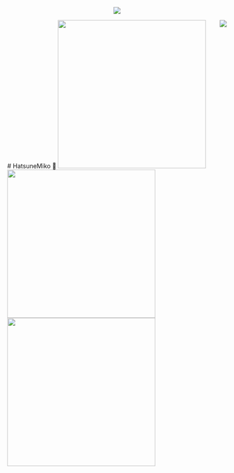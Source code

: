 <a href="https://github.com/HatsuneMiko">
  <p align="center">
    <img src="https://github-profile-trophy.vercel.app/?username=HatsuneMiko&column=7&theme=onedark"/>
  </p>
</a>
<a href="http://qggogo.com/">
  <img align="right" src="https://metrics.lecoq.io/HatsuneMiko?template=terminal" />
</a>
# HatsuneMiko 🌝
<img width="340px" src="https://github-readme-stats.vercel.app/api?username=HatsuneMiko&theme=vue-dark&count_private=true&show_icons=true">
<img width="340px" src="https://github-readme-stats.vercel.app/api/top-langs/?username=HatsuneMiko&theme=vue-dark&layout=compact">
<img width="340px" src="https://github-readme-stats.vercel.app/api/pin/?username=HatsuneMiko&repo=my-now-blog&theme=dark">
